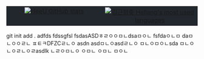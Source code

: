 <table style="width: 100%; background-color: #22272d; border-collapse: collapse;">
  <tr style="background-color: #22272d;">
    <td style="width: 50%; text-align: center; vertical-align: top; background-color: #22272d;">
      <a href="#"><img title="HeeU GitHub stats" src="https://github-readme-stats.vercel.app/api?username=khellang&show_icons=true&count_private=true&hide_rank=false&include_all_commits=true&title_color=adbac7&icon_color=3ad253&text_color=768390&bg_color=22272d&hide_border=true" align="center"></a>
    </td>
    <td style="width: 50%; text-align: center; vertical-align: top; background-color: #22272d;">
      <a href="#"><img title="김근형좆 Hellang's most used languages" src="https://github-readme-stats.vercel.app/api/top-langs/?username=khellang&langs_count=6&layout=compact&title_color=adbac7&text_color=768390&bg_color=22272d&hide_border=true" align="center"></a>
    </td>
  </tr>
</table>
git init add .
adfds
fdssgfsl
fsdasASDㅎㄹㅇㅇㅁㄴdsaㅁㅇㄴ
fsfdaㅇㄴㅁ
daㅁㄴㅇㅇㄹㄴ
ㅍㅌㅋDFZCㄹㄴㅇ
asdn
asdㅁㄴㅇasdㄹㄴㅇ
ㅁㄴㅇㅁㅇㄴsda
ㅁㄴㅇㄴㅇㄹㄴㅇㄹasdlk
ㄴㄹㅇㅁㄴㅇ
ㅇㅁㄴ
ㅇㅁㄴ
ㅁㅇㄴ
